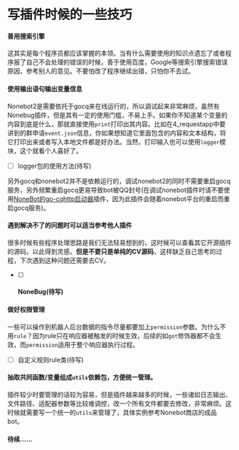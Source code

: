 # 写插件时候的一些技巧

#### 善用搜索引擎

这其实是每个程序员都应该掌握的本领。当有什么需要使用的知识点遗忘了或者程序报了自己不会处理的错误的时候，善于使用百度，Google等搜索引擎搜索错误原因，参考别人的意见。不要怕改了程序继续出错，只怕你不去试。

#### 使用输出语句输出变量信息

Nonebot2是需要依托于gocq来在线运行的，所以调试起来非常麻烦，虽然有Nonebug插件，但是其有一定的使用门槛，不易上手。如果你不知道某个变量的内容到底是什么，那就直接使用`print`打印出其内容。比如在4_requestapp中要讲到的群申请`event.json`信息，你如果想知道它里面包含的内容和文本结构，将它打印出来或者写入本地文件都是好办法。当然，打印输入也可以使用`logger`模块，这个就看个人喜好了。

- [ ] logger包的使用方法(待写)

另外gocq和nonebot2并不是依赖运行的，调试nonebot2的同时不需要重启gocq服务，另外频繁重启gocq更易导致bot被QQ封号(在调试nonebot插件时请不要使用[NoneBot的go-cqhttp启动器](https://github.com/mnixry/nonebot-plugin-gocqhttp)插件，因为此插件会随着nonebot平台的重启而重启gocq服务)。

#### 遇到解决不了的问题时可以适当参考他人插件

很多时候有些程序处理思路是我们无法轻易想到的，这时候可以查看其它开源插件的源码，以此得到灵感。**但是不要只是单纯的CV源码**，这样缺乏自己思考的过程，下次遇到这种问题还需要去CV。

- [ ] #### NoneBug(待写)

#### 做好权限管理

一些可以操作到机器人后台数据的指令尽量都要加上`permission`参数。为什么不用`rule`？因为rule只在响应器被触发的时候生效，后续的如`got`修饰器都不会生效，而`permission`适用于整个响应器执行过程。

- [ ] 自定义规则rule类(待写)

#### 抽取共同函数/变量组成`utils`依赖包，方便统一管理。

插件较少时要管理的话较为容易，但是插件越来越多的时候，一些诸如日志输出、文件路径、适配器参数等比较难调控，改一个所有文件都要去修改，非常麻烦。这时候就需要写一个统一的`utils`来管理了，具体实例参考Nonebot商店的成品bot。

#### 待续......